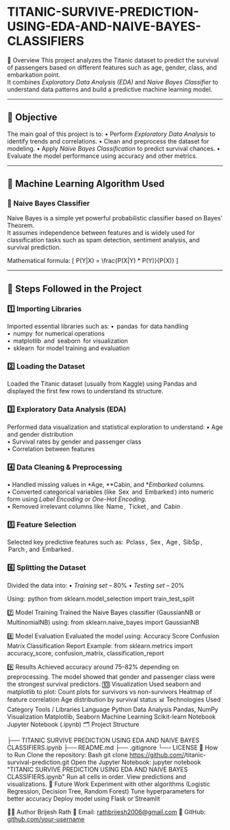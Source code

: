 

# TITANIC-SURVIVE-PREDICTION-USING-EDA-AND-NAIVE-BAYES-CLASSIFIERS

📘 Overview
This project analyzes the Titanic dataset to predict the survival of passengers based on different features such as age, gender, class, and embarkation point.  
It combines *Exploratory Data Analysis (EDA)* and *Naive Bayes Classifier* to understand data patterns and build a predictive machine learning model.

---

## 🎯 Objective
The main goal of this project is to:
•⁠  ⁠Perform *Exploratory Data Analysis* to identify trends and correlations.
•⁠  ⁠Clean and preprocess the dataset for modeling.
•⁠  ⁠Apply *Naive Bayes Classification* to predict survival chances.
•⁠  ⁠Evaluate the model performance using accuracy and other metrics.

---

## 🧠 Machine Learning Algorithm Used
### 🔹 Naive Bayes Classifier
Naive Bayes is a simple yet powerful probabilistic classifier based on Bayes' Theorem.  
It assumes independence between features and is widely used for classification tasks such as spam detection, sentiment analysis, and survival prediction.

Mathematical formula:
\[
P(Y|X) = \frac{P(X|Y) * P(Y)}{P(X)}
\]

---

## 🧩 Steps Followed in the Project

### 1️⃣ Importing Libraries
Imported essential libraries such as:
•⁠  ⁠⁠ pandas ⁠ for data handling  
•⁠  ⁠⁠ numpy ⁠ for numerical operations  
•⁠  ⁠⁠ matplotlib ⁠ and ⁠ seaborn ⁠ for visualization  
•⁠  ⁠⁠ sklearn ⁠ for model training and evaluation  

### 2️⃣ Loading the Dataset
Loaded the Titanic dataset (usually from Kaggle) using Pandas and displayed the first few rows to understand its structure.

### 3️⃣ Exploratory Data Analysis (EDA)
Performed data visualization and statistical exploration to understand:
•⁠  ⁠Age and gender distribution  
•⁠  ⁠Survival rates by gender and passenger class  
•⁠  ⁠Correlation between features  

### 4️⃣ Data Cleaning & Preprocessing
•⁠  ⁠Handled missing values in *Age, **Cabin, and **Embarked* columns.  
•⁠  ⁠Converted categorical variables (like ⁠ Sex ⁠ and ⁠ Embarked ⁠) into numeric form using *Label Encoding* or *One-Hot Encoding*.  
•⁠  ⁠Removed irrelevant columns like ⁠ Name ⁠, ⁠ Ticket ⁠, and ⁠ Cabin ⁠.

### 5️⃣ Feature Selection
Selected key predictive features such as:
⁠ Pclass ⁠, ⁠ Sex ⁠, ⁠ Age ⁠, ⁠ SibSp ⁠, ⁠ Parch ⁠, and ⁠ Embarked ⁠.

### 6️⃣ Splitting the Dataset
Divided the data into:
•⁠  ⁠*Training set* – 80%
•⁠  ⁠*Testing set* – 20%

Using:
⁠ python
from sklearn.model_selection import train_test_split

7️⃣ Model Training
Trained the Naive Bayes classifier (GaussianNB or MultinomialNB) using:
from sklearn.naive_bayes import GaussianNB

8️⃣ Model Evaluation
Evaluated the model using:
Accuracy Score
Confusion Matrix
Classification Report
Example:
from sklearn.metrics import accuracy_score, confusion_matrix, classification_report

9️⃣ Results
Achieved accuracy around 75–82% depending on preprocessing.
The model showed that gender and passenger class were the strongest survival predictors.
🔟 Visualization
Used seaborn and matplotlib to plot:
Count plots for survivors vs non-survivors
Heatmap of feature correlation
Age distribution by survival status
📊 Technologies Used
Category
Tools / Libraries
Language
Python
Data Analysis
Pandas, NumPy
Visualization
Matplotlib, Seaborn
Machine Learning
Scikit-learn
Notebook
Jupyter Notebook (.ipynb)
🗂️ Project Structure

├── TITANIC SURVIVE PREDICTION USING EDA AND NAIVE BAYES CLASSIFIERS.ipynb
├── README.md
├── .gitignore
└── LICENSE
🚀 How to Run
Clone the repository:
Bash
git clone https://github.com/<your-username>/titanic-survival-prediction.git
Open the Jupyter Notebook:
jupyter notebook "TITANIC SURVIVE PREDICTION USING EDA AND NAIVE BAYES CLASSIFIERS.ipynb"
Run all cells in order.
View predictions and visualizations.
🧩 Future Work
Experiment with other algorithms (Logistic Regression, Decision Tree, Random Forest)
Tune hyperparameters for better accuracy
Deploy model using Flask or Streamlit


👨‍💻 Author
Brijesh Rath
📧 Email: rathbrijesh2006@gmail.com
💼 GitHub: [github.com/your-username](https://github.com/Brijeshrath67)

